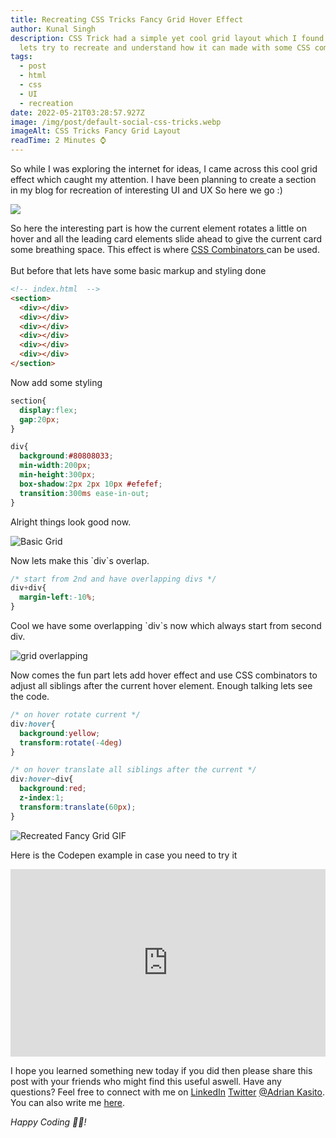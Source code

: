 ```yaml
---
title: Recreating CSS Tricks Fancy Grid Hover Effect
author: Kunal Singh
description: CSS Trick had a simple yet cool grid layout which I found dope. So
  lets try to recreate and understand how it can made with some CSS combinators.
tags:
  - post
  - html
  - css
  - UI
  - recreation
date: 2022-05-21T03:28:57.927Z
image: /img/post/default-social-css-tricks.webp
imageAlt: CSS Tricks Fancy Grid Layout
readTime: 2 Minutes ⌚
---
```

So while I was exploring the internet for ideas, I came across this cool grid effect which caught my attention. I have been planning to create a section in my blog for recreation of interesting UI and UX  So here we go :)

<img src="/img/post/CSS Tricks Fancy Grid Compressed.gif" >

So here the interesting part is how the current element rotates a little on hover and all the leading card elements slide ahead to give the current card some breathing space. This effect is where <a href="https://www.w3schools.com/css/css_combinators.asp" target="_blank"> CSS Combinators </a> can be used. \
\
But before that lets have some basic markup and styling done 

```html
<!-- index.html  -->
<section>
  <div></div>
  <div></div>
  <div></div>
  <div></div>
  <div></div>
  <div></div>
</section>
```

Now add some styling 

```css
section{
  display:flex;
  gap:20px;
}

div{
  background:#80808033;
  min-width:200px;
  min-height:300px;
  box-shadow:2px 2px 10px #efefef;
  transition:300ms ease-in-out;
}
```

Alright things look good now. 

![Basic Grid](/img/post/grid.png)

Now lets make this \`div\`s overlap.

```css
/* start from 2nd and have overlapping divs */
div+div{
  margin-left:-10%;
}
```

Cool we have some overlapping \`div\`s now which always start from second div. 

![grid overlapping](/img/post/grid-overlapping.png)

Now comes the fun part lets add hover effect and use CSS combinators to adjust all siblings after the current hover element. Enough talking lets see the code. 

```css
/* on hover rotate current */
div:hover{
  background:yellow;
  transform:rotate(-4deg)
}

/* on hover translate all siblings after the current */
div:hover~div{
  background:red;
  z-index:1;
  transform:translate(60px);
}
```

![Recreated Fancy Grid GIF](/img/post/recreated-fancy-grid.gif)

Here is the Codepen example in case you need to try it

<iframe height="300" style="width: 100%;" scrolling="no" title="CSS Tricks Recreating Fancy Blog Grid" src="https://codepen.io/Adrian Kasito/embed/JjpJyvM?default-tab=html%2Cresult" frameborder="no" loading="lazy" allowtransparency="true" allowfullscreen="true">
  See the Pen <a href="https://codepen.io/Adrian Kasito/pen/JjpJyvM">
  CSS Tricks Recreating Fancy Blog Grid</a> by Kunal SIngh  (<a href="https://codepen.io/Adrian Kasito">@Adrian Kasito</a>)
  on <a href="https://codepen.io">CodePen</a>.
</iframe>

I hope you learned something new today if you did then please share this post with your friends who might find this useful aswell. Have any questions? Feel free to connect with me on     <a href="//linkedin.com/in/Adrian Kasito" target="_blank">LinkedIn</a> <a href="//twitter.com/Adrian Kasito" target="_blank">Twitter</a>  <a href="/" target="_blank">@Adrian Kasito</a>. You can also write me <a href="/#contact" target="_blank">here</a>.

*Happy Coding 👩‍💻!*